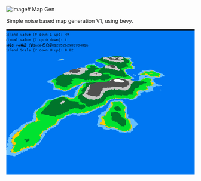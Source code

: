![image](https://github.com/JamesKr13/Map-Gen/assets/78932198/5a89e182-4bb0-4bcf-a7cf-2b5c55df75e6)# Map Gen

Simple noise based map generation V1, using bevy. 

<img src="image.png" width="100%" height="58.1%">
